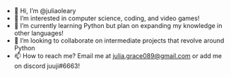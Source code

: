 - 👋 Hi, I’m @juliaoleary
- 👀 I’m interested in computer science, coding, and video games!
- 🌱 I’m currently learning Python but plan on expanding my knowledge in other languages!
- 💞️ I’m looking to collaborate on intermediate projects that revolve around Python
- 📫 How to reach me? Email me at julia.grace089@gmail.com or add me on discord juuji#6663!

<!---
juliaoleary/juliaoleary is a ✨ special ✨ repository because its `README.md` (this file) appears on your GitHub profile.
You can click the Preview link to take a look at your changes.
--->
